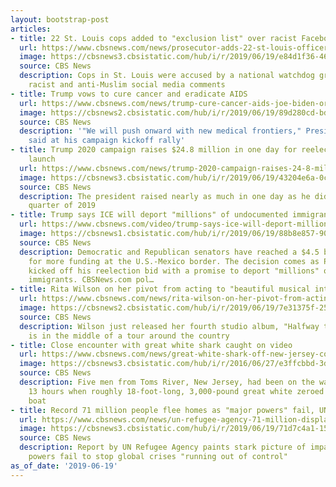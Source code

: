 ```yaml
---
layout: bootstrap-post
articles:
- title: 22 St. Louis cops added to "exclusion list" over racist Facebook posts
  url: https://www.cbsnews.com/news/prosecutor-adds-22-st-louis-officers-to-exclusion-list-over-racist-facebook-posts/
  image: https://cbsnews3.cbsistatic.com/hub/i/r/2019/06/19/e84d1f36-4652-4548-a517-9c5a65e66eba/thumbnail/1200x630/36c8b819f6897f4831474a37adabc5de/gardner2.jpg
  source: CBS News
  description: Cops in St. Louis were accused by a national watchdog group of making
    racist and anti-Muslim social media comments
- title: Trump vows to cure cancer and eradicate AIDS
  url: https://www.cbsnews.com/news/trump-cure-cancer-aids-joe-biden-orlando-campaign-rally/
  image: https://cbsnews2.cbsistatic.com/hub/i/r/2019/06/19/89d280cd-bd70-4961-ba19-5ff3d6295483/thumbnail/1200x630/9798191fd686d996d2e4d6dd6f7eccd9/gettyimages-1156831603.jpg
  source: CBS News
  description: '"We will push onward with new medical frontiers," President Trump
    said at his campaign kickoff rally'
- title: Trump 2020 campaign raises $24.8 million in one day for reelection campaign
    launch
  url: https://www.cbsnews.com/news/trump-2020-campaign-raises-24-8-million-in-one-day-for-reelection-campaign-launch/
  image: https://cbsnews3.cbsistatic.com/hub/i/r/2019/06/19/43204e6a-0c2c-48a3-b782-90a3103827c7/thumbnail/1200x630/553ba872b461c4aab5dc74dd919b5b2b/trump-election-launch-rally.jpg
  source: CBS News
  description: The president raised nearly as much in one day as he did in the first
    quarter of 2019
- title: Trump says ICE will deport "millions" of undocumented immigrants
  url: https://www.cbsnews.com/video/trump-says-ice-will-deport-millions-of-undocumented-immigrants/
  image: https://cbsnews1.cbsistatic.com/hub/i/r/2019/06/19/88b8e857-90e5-4e39-9a49-e1c3bfdf1f55/thumbnail/1200x630/906ef17597bdb49a1f1637f12a332ef7/0619-cbsn-kxd-prestrumpice-1876809-640x360.jpg
  source: CBS News
  description: Democratic and Republican senators have reached a $4.5 billion deal
    for more funding at the U.S.-Mexico border. The decision comes as President Trump
    kicked off his reelection bid with a promise to deport "millions" of undocumented
    immigrants. CBSNews.com pol…
- title: Rita Wilson on her pivot from acting to "beautiful musical intercourse"
  url: https://www.cbsnews.com/news/rita-wilson-on-her-pivot-from-acting-to-beautiful-musical-intercourse/
  image: https://cbsnews2.cbsistatic.com/hub/i/r/2019/06/19/7e31375f-25c5-447a-ac2d-720fe1a929a7/thumbnail/1200x630/d0896b900ef608055c726e4d07f449e6/0619-ctm-ritawilson-1876592-640x360.jpg
  source: CBS News
  description: Wilson just released her fourth studio album, "Halfway to Home," and
    is in the middle of a tour around the country
- title: Close encounter with great white shark caught on video
  url: https://www.cbsnews.com/news/great-white-shark-off-new-jersey-coast-fishermens-close-encounter-great-white-shark-caught-on-video/
  image: https://cbsnews3.cbsistatic.com/hub/i/r/2016/06/27/e3ffcbbd-3d60-4094-b7ad-29b20dabbd6c/thumbnail/1200x630/b939730c551622512a87022bcf226a7a/gettyimages-92059370.jpg
  source: CBS News
  description: Five men from Toms River, New Jersey, had been on the water for nearly
    13 hours when roughly 18-foot-long, 3,000-pound great white zeroed in on 43-year-old
    boat
- title: Record 71 million people flee homes as "major powers" fail, UN says
  url: https://www.cbsnews.com/news/un-refugee-agency-71-million-displaced-war-violence-major-powers-failure-syria-venezuela/
  image: https://cbsnews3.cbsistatic.com/hub/i/r/2019/06/19/71d7c4a1-1585-42c2-971b-b9bea4d54235/thumbnail/1200x630/5f49e6b829c0170fc66caf899544af17/venezuelan-refugees-1150110235.jpg
  source: CBS News
  description: Report by UN Refugee Agency paints stark picture of impact as world
    powers fail to stop global crises "running out of control"
as_of_date: '2019-06-19'
---
```


